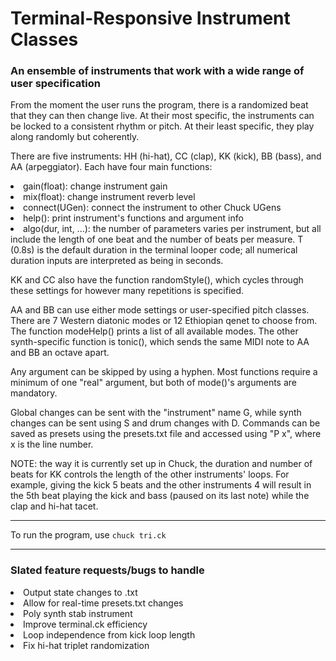 <h1>Terminal-Responsive Instrument Classes</i></h1>
<h3> An ensemble of instruments that work with a wide range of user specification</h3>

From the moment the user runs the program,
        there is a randomized beat that they can then change live. At their
        most specific, the instruments can be locked to a consistent rhythm or
        pitch. At their least specific, they play along randomly but coherently.

There are five instruments: HH (hi-hat), CC (clap), KK (kick), BB (bass), and AA
        (arpeggiator). Each have four main functions:
        <li>gain(float): change instrument gain</li>
        <li>mix(float): change instrument reverb level</li>
        <li>connect(UGen): connect the instrument to other Chuck UGens</li>
        <li>help(): print instrument's functions and argument info</li>
        <li>algo(dur, int, ...): the number of parameters varies per instrument,
            but all include the length of one beat and the number of beats per
            measure. T (0.8s) is the default duration in the terminal looper
            code; all numerical duration inputs are interpreted as being in seconds.
        </li>

KK and CC also have the function randomStyle(), which cycles through these settings
        for however many repetitions is specified.

AA and BB can use either mode settings or user-specified pitch classes. There are
        7 Western diatonic modes or 12 Ethiopian qenet to choose from. The function
        modeHelp() prints a list of all available modes. The other synth-specific
        function is tonic(), which sends the same MIDI note to AA and BB an octave
        apart.

Any argument can be skipped by using a hyphen. Most functions require a minimum
        of one "real" argument, but both of mode()'s arguments are mandatory.

Global changes can be sent with the "instrument" name G, while synth changes can
        be sent using S and drum changes with D. Commands can be saved as presets
        using the presets.txt file and accessed using "P x", where x is the line
        number.

NOTE: the way it is currently set up in Chuck, the duration and number of beats for
        KK controls the length of the other instruments' loops. For example, giving
        the kick 5 beats and the other instruments 4 will result in the 5th beat
        playing the kick and bass (paused on its last note) while the clap
        and hi-hat tacet.

-------------
To run the program, use <code>chuck tri.ck</code>

-------------
<h3>Slated feature requests/bugs to handle</h3>
<li>Output state changes to .txt</li>
<li>Allow for real-time presets.txt changes</li>
<li>Poly synth stab instrument</li>
<li>Improve terminal.ck efficiency</li>
<li>Loop independence from kick loop length</li>
<li>Fix hi-hat triplet randomization</li>